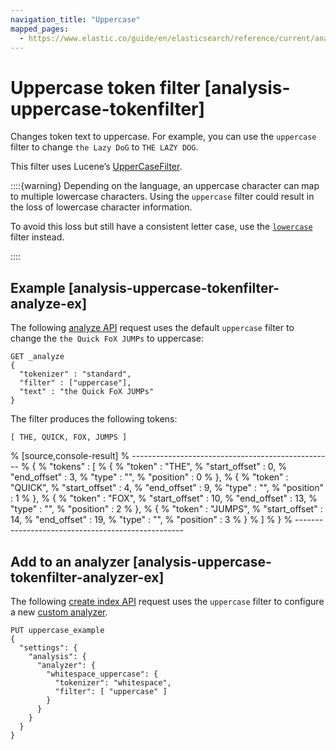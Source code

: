 ```yaml
---
navigation_title: "Uppercase"
mapped_pages:
  - https://www.elastic.co/guide/en/elasticsearch/reference/current/analysis-uppercase-tokenfilter.html
---
```


# Uppercase token filter [analysis-uppercase-tokenfilter]


Changes token text to uppercase. For example, you can use the `uppercase` filter to change `the Lazy DoG` to `THE LAZY DOG`.

This filter uses Lucene’s [UpperCaseFilter](https://lucene.apache.org/core/10_0_0/analysis/common/org/apache/lucene/analysis/core/UpperCaseFilter.md).

::::{warning}
Depending on the language, an uppercase character can map to multiple lowercase characters. Using the `uppercase` filter could result in the loss of lowercase character information.

To avoid this loss but still have a consistent letter case, use the [`lowercase`](/reference/data-analysis/text-analysis/analysis-lowercase-tokenfilter.md) filter instead.

::::


## Example [analysis-uppercase-tokenfilter-analyze-ex]

The following [analyze API](https://www.elastic.co/docs/api/doc/elasticsearch/operation/operation-indices-analyze) request uses the default `uppercase` filter to change the `the Quick FoX JUMPs` to uppercase:

```console
GET _analyze
{
  "tokenizer" : "standard",
  "filter" : ["uppercase"],
  "text" : "the Quick FoX JUMPs"
}
```

The filter produces the following tokens:

```text
[ THE, QUICK, FOX, JUMPS ]
```

% [source,console-result]
% --------------------------------------------------
% {
%   "tokens" : [
%     {
%       "token" : "THE",
%       "start_offset" : 0,
%       "end_offset" : 3,
%       "type" : "<ALPHANUM>",
%       "position" : 0
%     },
%     {
%       "token" : "QUICK",
%       "start_offset" : 4,
%       "end_offset" : 9,
%       "type" : "<ALPHANUM>",
%       "position" : 1
%     },
%     {
%       "token" : "FOX",
%       "start_offset" : 10,
%       "end_offset" : 13,
%       "type" : "<ALPHANUM>",
%       "position" : 2
%     },
%     {
%       "token" : "JUMPS",
%       "start_offset" : 14,
%       "end_offset" : 19,
%       "type" : "<ALPHANUM>",
%       "position" : 3
%     }
%   ]
% }
% --------------------------------------------------


## Add to an analyzer [analysis-uppercase-tokenfilter-analyzer-ex]

The following [create index API](https://www.elastic.co/docs/api/doc/elasticsearch/operation/operation-indices-create) request uses the `uppercase` filter to configure a new [custom analyzer](docs-content://manage-data/data-store/text-analysis/create-custom-analyzer.md).

```console
PUT uppercase_example
{
  "settings": {
    "analysis": {
      "analyzer": {
        "whitespace_uppercase": {
          "tokenizer": "whitespace",
          "filter": [ "uppercase" ]
        }
      }
    }
  }
}
```


